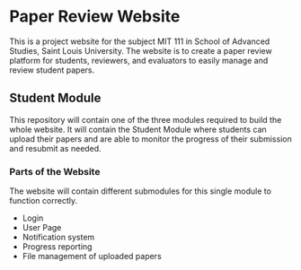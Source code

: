 # Paper Review Website

This is a project website for the subject MIT 111 in School of Advanced Studies, Saint Louis University.
The website is to create a paper review platform for students, reviewers, and evaluators to easily manage and review student papers.

## Student Module

This repository will contain one of the three modules required to build the whole website. 
It will contain the Student Module where students can upload their papers and are able to monitor the progress of their submission and resubmit as needed.

### Parts of the Website

The website will contain different submodules for this single module to function correctly.

- Login
- User Page
- Notification system
- Progress reporting
- File management of uploaded papers
